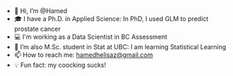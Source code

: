 - 👋 Hi, I’m @Hamed
- :mortar_board: I have a Ph.D. in Applied Science: In PhD, I used GLM to predict prostate cancer
- :computer: I'm working as a Data Scientist in BC Assessment   
- 🌱 I’m also M.Sc. student in Stat at UBC: I am learning Statistical Learning 
- 📫 How to reach me: hamedhelisaz@gmail.com
- :bulb: Fun fact: my coocking sucks!


<!---
HamedHeli/HamedHeli is a ✨ special ✨ repository because its `README.md` (this file) appears on your GitHub profile.
You can click the Preview link to take a look at your changes.
--->
